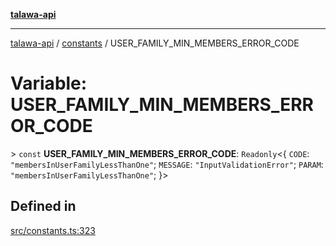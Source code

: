 [**talawa-api**](../../README.md)

***

[talawa-api](../../modules.md) / [constants](../README.md) / USER\_FAMILY\_MIN\_MEMBERS\_ERROR\_CODE

# Variable: USER\_FAMILY\_MIN\_MEMBERS\_ERROR\_CODE

\> `const` **USER\_FAMILY\_MIN\_MEMBERS\_ERROR\_CODE**: `Readonly`\<\{ `CODE`: `"membersInUserFamilyLessThanOne"`; `MESSAGE`: `"InputValidationError"`; `PARAM`: `"membersInUserFamilyLessThanOne"`; \}\>

## Defined in

[src/constants.ts:323](https://github.com/PalisadoesFoundation/talawa-api/blob/5c5b29a0ea487bda8306089fe128f43f3be29f94/src/constants.ts#L323)
